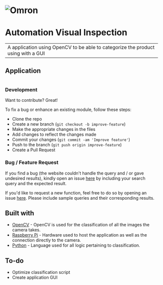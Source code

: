 # ![Omron](http://logok.org/wp-content/uploads/2015/01/OMRON_Logo.png)
# Automation Visual Inspection
<table>
<tr>
<td>
  A application using OpenCV to be able to categorize the product using with a GUI
</td>
</tr>
</table>


<!-- ## Demo
Here is a working live demo :  https://iharsh234.github.io/WebApp/ -->


## Application

![]()

### Development
Want to contribute? Great!

To fix a bug or enhance an existing module, follow these steps:

- Clone the repo
- Create a new branch (`git checkout -b improve-feature`)
- Make the appropriate changes in the files
- Add changes to reflect the changes made
- Commit your changes (`git commit -am 'Improve feature'`)
- Push to the branch (`git push origin improve-feature`)
- Create a Pull Request 

### Bug / Feature Request

If you find a bug (the website couldn't handle the query and / or gave undesired results), kindly open an issue [here](https://github.com/iharsh234/WebApp/issues/new) by including your search query and the expected result.

If you'd like to request a new function, feel free to do so by opening an issue [here](https://github.com/iharsh234/WebApp/issues/new). Please include sample queries and their corresponding results.


## Built with 

- [OpenCV](https://opencv.org/) - OpenCV is used for the classification of all the images the camera takes.
- [Raspberry Pi](https://www.raspberrypi.org/) - Hardware used to host the application as well as the connection directly to the camera.
- [Python](http://getbootstrap.com/) - Language used for all logic pertaining to classification.


## To-do
- Optimize classification script
- Create application GUI

